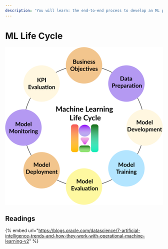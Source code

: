 ```yaml
---
description: 'You will learn: the end-to-end process to develop an ML product.'
---
```


# ML Life Cycle

![](../.gitbook/assets/ml_life_cycle%20%281%29.png)

## 



## Readings

{% embed url="https://blogs.oracle.com/datascience/7-artificial-intelligence-trends-and-how-they-work-with-operational-machine-learning-v2" %}

